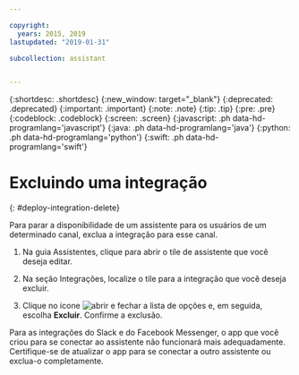 ```yaml
---

copyright:
  years: 2015, 2019
lastupdated: "2019-01-31"

subcollection: assistant


---
```


{:shortdesc: .shortdesc}
{:new_window: target="_blank"}
{:deprecated: .deprecated}
{:important: .important}
{:note: .note}
{:tip: .tip}
{:pre: .pre}
{:codeblock: .codeblock}
{:screen: .screen}
{:javascript: .ph data-hd-programlang='javascript'}
{:java: .ph data-hd-programlang='java'}
{:python: .ph data-hd-programlang='python'}
{:swift: .ph data-hd-programlang='swift'}

# Excluindo uma integração
{: #deploy-integration-delete}

Para parar a disponibilidade de um assistente para os usuários de um determinado canal, exclua a integração para esse canal.

1.  Na guia Assistentes, clique para abrir o tile de assistente que você deseja editar.

1.  Na seção Integrações, localize o tile para a integração que você deseja excluir.

1.  Clique no ícone ![abrir e fechar a lista de opções](images/kabob-beta.png) e, em seguida, escolha **Excluir**. Confirme a exclusão.

Para as integrações do Slack e do Facebook Messenger, o app que você criou para se conectar ao assistente não funcionará mais adequadamente. Certifique-se de atualizar o app para se conectar a outro assistente ou exclua-o completamente.
